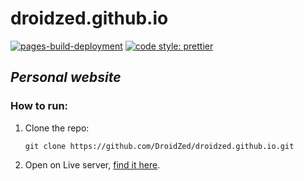# droidzed.github.io

[![pages-build-deployment](https://github.com/DroidZed/droidzed.github.io/actions/workflows/pages/pages-build-deployment/badge.svg?branch=main)](https://github.com/DroidZed/droidzed.github.io/actions/workflows/pages/pages-build-deployment)
<a href="#">
<img alt="code style: prettier" src="https://img.shields.io/badge/code_style-prettier-ff69b4.svg?style=flat-square"></a>

## _Personal website_

### How to run:

1. Clone the repo:

    `git clone https://github.com/DroidZed/droidzed.github.io.git`

2. Open on Live server, [find it here](https://marketplace.visualstudio.com/items?itemName=ritwickdey.LiveServer).
